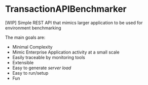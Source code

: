 # TransactionAPIBenchmarker
[WIP] Simple REST API that mimics larger application to be used for environment benchmarking

The main goals are:

* Minimal Complexity
* Mimic Enterprise Application activity at a small scale
* Easily traceable by monitoring tools
* Extensible
* Easy to generate _server load_
* Easy to run/setup
* Fun
